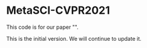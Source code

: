 # MetaSCI-CVPR2021

This code is for our paper "".

This is the initial version. We will continue to update it. 
